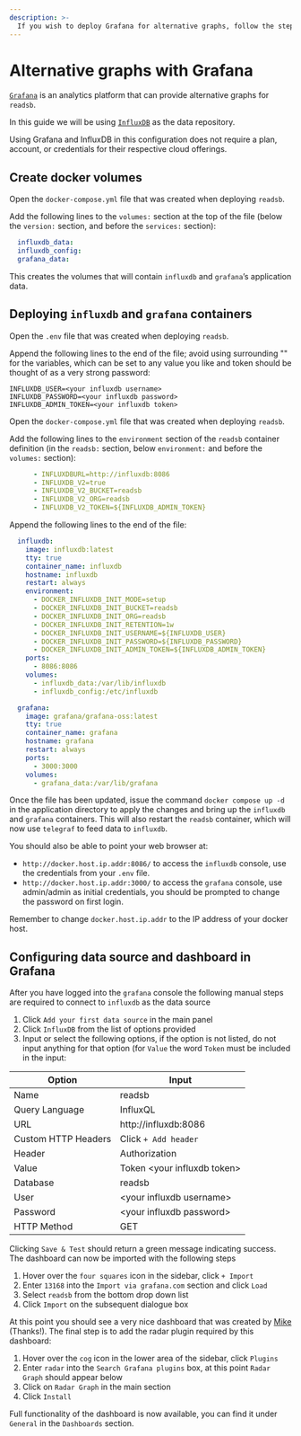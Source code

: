 ```yaml
---
description: >-
  If you wish to deploy Grafana for alternative graphs, follow the steps below.
---
```


# Alternative graphs with Grafana

[`Grafana`](https://grafana.com/) is an analytics platform that can provide alternative graphs for `readsb`.

In this guide we will be using [`InfluxDB`](https://www.influxdata.com/) as the data repository.

Using Grafana and InfluxDB in this configuration does not require a plan, account, or credentials for their respective cloud offerings.

## Create docker volumes

Open the `docker-compose.yml` file that was created when deploying `readsb`.

Add the following lines to the  `volumes:` section at the top of the file \(below the `version:` section, and before the `services:` section\):

```yaml
  influxdb_data:
  influxdb_config:
  grafana_data:
```

This creates the volumes that will contain `influxdb` and `grafana`’s application data.

## Deploying `influxdb` and `grafana` containers

Open the `.env` file that was created when deploying `readsb`.

Append the following lines to the end of the file; avoid using surrounding "" for the variables, which can be set to any value you like and token should be thought of as a very strong password:

```
INFLUXDB_USER=<your influxdb username>
INFLUXDB_PASSWORD=<your influxdb password>
INFLUXDB_ADMIN_TOKEN=<your influxdb token>
```

Open the `docker-compose.yml` file that was created when deploying `readsb`.

Add the following lines to the `environment` section of the `readsb` container definition \(in the `readsb:` section, below `environment:` and before the `volumes:` section\):

```yaml
      - INFLUXDBURL=http://influxdb:8086
      - INFLUXDB_V2=true
      - INFLUXDB_V2_BUCKET=readsb
      - INFLUXDB_V2_ORG=readsb
      - INFLUXDB_V2_TOKEN=${INFLUXDB_ADMIN_TOKEN}
```

Append the following lines to the end of the file:

```yaml
  influxdb:
    image: influxdb:latest
    tty: true
    container_name: influxdb
    hostname: influxdb
    restart: always
    environment:
      - DOCKER_INFLUXDB_INIT_MODE=setup
      - DOCKER_INFLUXDB_INIT_BUCKET=readsb
      - DOCKER_INFLUXDB_INIT_ORG=readsb
      - DOCKER_INFLUXDB_INIT_RETENTION=1w
      - DOCKER_INFLUXDB_INIT_USERNAME=${INFLUXDB_USER}
      - DOCKER_INFLUXDB_INIT_PASSWORD=${INFLUXDB_PASSWORD}
      - DOCKER_INFLUXDB_INIT_ADMIN_TOKEN=${INFLUXDB_ADMIN_TOKEN}
    ports:
      - 8086:8086
    volumes:
      - influxdb_data:/var/lib/influxdb
      - influxdb_config:/etc/influxdb

  grafana:
    image: grafana/grafana-oss:latest
    tty: true
    container_name: grafana
    hostname: grafana
    restart: always
    ports:
      - 3000:3000
    volumes:
      - grafana_data:/var/lib/grafana
```

Once the file has been updated, issue the command `docker compose up -d` in the application directory to apply the changes and bring up the `influxdb` and `grafana` containers. This will also restart the `readsb` container, which will now use `telegraf` to feed data to `influxdb`.

You should also be able to point your web browser at:

* `http://docker.host.ip.addr:8086/` to access the `influxdb` console, use the credentials from your `.env` file.
* `http://docker.host.ip.addr:3000/` to access the `grafana` console, use admin/admin as initial credentials, you should be prompted to change the password on first login.

Remember to change `docker.host.ip.addr` to the IP address of your docker host.

## Configuring data source and dashboard in Grafana

After you have logged into the `grafana` console the following manual steps are required to connect to `influxdb` as the data source

1. Click `Add your first data source` in the main panel
2. Click `InfluxDB` from the list of options provided
3. Input or select the following options, if the option is not listed, do not input anything for that option (for `Value` the word `Token` must be included in the input:

Option | Input
------------- | -------------
Name | readsb
Query Language | InfluxQL
URL | http://influxdb:8086
Custom HTTP Headers | Click `+ Add header`
Header | Authorization
Value | Token \<your influxdb token\>
Database | readsb
User | \<your influxdb username\>
Password | \<your influxdb password\>
HTTP Method | GET

Clicking `Save & Test` should return a green message indicating success. The dashboard can now be imported with the following steps

1. Hover over the `four squares` icon in the sidebar, click `+ Import`
2. Enter `13168` into the `Import via grafana.com` section and click `Load`
3. Select `readsb` from the bottom drop down list
4. Click `Import` on the subsequent dialogue box

At this point you should see a very nice dashboard that was created by [Mike](https://github.com/mikenye) \(Thanks!\). The final step is to add the radar plugin required by this dashboard:

1. Hover over the `cog` icon in the lower area of the sidebar, click `Plugins`
2. Enter `radar` into the `Search Grafana plugins` box, at this point `Radar Graph` should appear below
3. Click on `Radar Graph` in the main section
4. Click `Install`

Full functionality of the dashboard is now available, you can find it under `General` in the `Dashboards` section.

